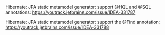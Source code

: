 
Hibernate: JPA static metamodel generator: support @HQL and @SQL annotations: https://youtrack.jetbrains.com/issue/IDEA-331787 

Hibernate: JPA static metamodel generator: support the @Find annotation: https://youtrack.jetbrains.com/issue/IDEA-331788